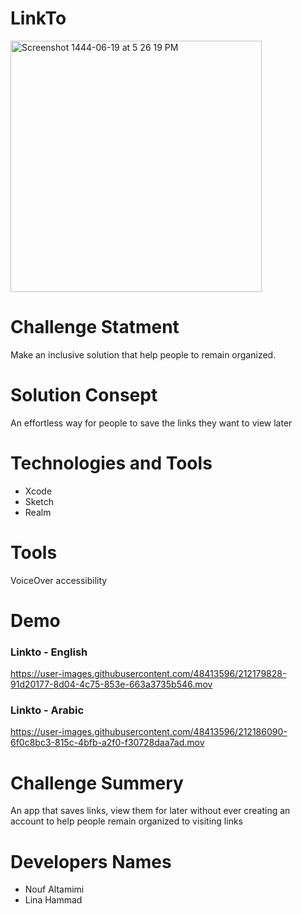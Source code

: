 # LinkTo

<img width="402" alt="Screenshot 1444-06-19 at 5 26 19 PM" src="https://user-images.githubusercontent.com/48413596/212092687-1e8a02cf-6bdd-4f95-a0ae-c6212ca4232c.png">

# Challenge Statment
Make an inclusive solution that help people to remain organized.

# Solution Consept 
An effortless way for people to save the links they want to view later

# Technologies and Tools
- Xcode
- Sketch
- Realm

# Tools
VoiceOver accessibility

# Demo 
### Linkto - English
https://user-images.githubusercontent.com/48413596/212179828-91d20177-8d04-4c75-853e-663a3735b546.mov

### Linkto - Arabic
https://user-images.githubusercontent.com/48413596/212186090-6f0c8bc3-815c-4bfb-a2f0-f30728daa7ad.mov

# Challenge Summery
An app that saves links, view them for later without ever creating an account to help people remain organized to visiting links


# Developers Names
- Nouf Altamimi
- Lina Hammad
